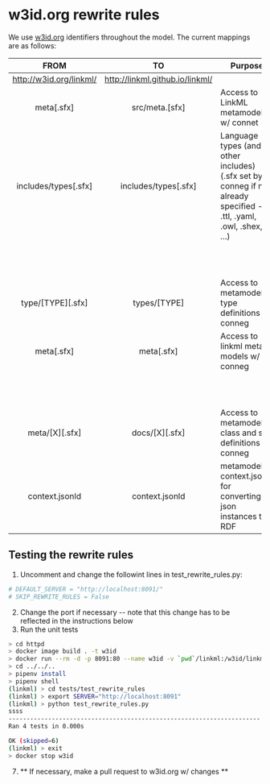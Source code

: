 # w3id.org rewrite rules
We use [w3id.org](https://github.com/perma-id/w3id.org) identifiers throughout the model. The current mappings are as
follows:

| FROM | TO | Purpose | Example |
| :----------------------------------:  | :------------------------------------: | ------- | ------- |
| http://w3id.org/linkml/ | http://linkml.github.io/linkml/ | | |
| meta[.sfx] | src/meta.[sfx] | Access to LinkML metamodel w/ connet | http
| includes/types[.sfx] | includes/types[.sfx] | Language types (and other includes) (.sfx set by conneg if not already specified -- .ttl, .yaml, .owl, .shex, ...) | http://w3id.org/linkml/includes/types --> http://linkml.github.io/linkml/includes/types.yaml (Accept: text/yaml) |
| | | | http://w3id.org/linkml/includes/types --> http://linkml.github.io/linkml/includes/types (Accept: text/html) |
| type/[TYPE][.sfx]  | types/[TYPE] | Access to metamodel type definitions w/ conneg | http://w3id.org/linkml/type/Bool --> http://linkml.github.io/linkml/docs/types/Bool |
| meta[.sfx] | meta[.sfx] | Access to linkml meta models w/ conneg | http://w3id.org/linkml/meta --> http://linkml.github.io/linkml/meta.yaml (Accept: application/yaml) |
| | | |  http://w3id.org/linkml/meta.owl --> http://linkml.github.io/linkml/meta.owl (*What SHOULD we use for conneg for OWL/TTL?*) |
| meta/[X][.sfx] | docs/[X][.sfx] | Access to metamodel class and slot definitions w/ conneg | http://w3id.org/linkml/meta/Definition --> http://linkml.github.io/linkml/docs/Definition.jsonld (Accept: application/json) |
| context.jsonld | context.jsonld | metamodel context.jsonld for converting json instances to RDF | http://w3id.org/linkml/context.jsonld --> http://linkml.github.io/linkml/context.jsonld |

## Testing the rewrite rules

1) Uncomment and change the followint lines in test_rewrite_rules.py:
```python
# DEFAULT_SERVER = "http://localhost:8091/"
# SKIP_REWRITE_RULES = False
```
2) Change the port if necessary -- note that this change has to be reflected in the instructions below
3) Run the unit tests

```bash
> cd httpd
> docker image build . -t w3id
> docker run --rm -d -p 8091:80 --name w3id -v `pwd`/linkml:/w3id/linkml w3id  
> cd ../../..
> pipenv install
> pipenv shell
(linkml) > cd tests/test_rewrite_rules
(linkml) > export SERVER="http://localhost:8091"
(linkml) > python test_rewrite_rules.py
ssss
----------------------------------------------------------------------
Ran 4 tests in 0.000s

OK (skipped=6)
(linkml) > exit
> docker stop w3id
```

7. ** If necessary, make a pull request to w3id.org w/ changes **


